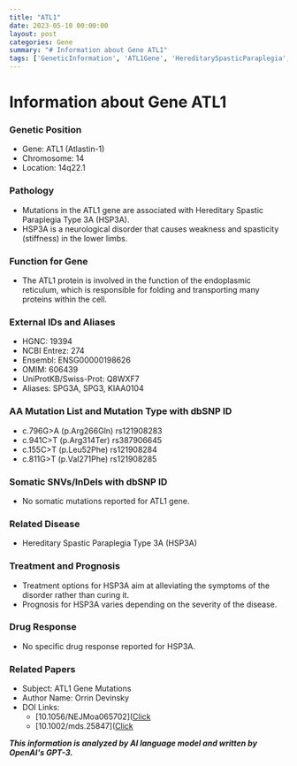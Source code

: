 ```yaml
---
title: "ATL1"
date: 2023-05-10 00:00:00
layout: post
categories: Gene
summary: "# Information about Gene ATL1"
tags: ['GeneticInformation', 'ATL1Gene', 'HereditarySpasticParaplegia', 'NeurologicalDisorder', 'EndoplasmicReticulum', 'Mutation', 'TreatmentOptions', 'Prognosis']
---
```


# Information about Gene ATL1

### Genetic Position 
- Gene: ATL1 (Atlastin-1)
- Chromosome: 14
- Location: 14q22.1

### Pathology
- Mutations in the ATL1 gene are associated with Hereditary Spastic Paraplegia Type 3A (HSP3A).
- HSP3A is a neurological disorder that causes weakness and spasticity (stiffness) in the lower limbs.

### Function for Gene
- The ATL1 protein is involved in the function of the endoplasmic reticulum, which is responsible for folding and transporting many proteins within the cell.

### External IDs and Aliases
- HGNC: 19394
- NCBI Entrez: 274
- Ensembl: ENSG00000198626
- OMIM: 606439
- UniProtKB/Swiss-Prot: Q8WXF7
- Aliases: SPG3A, SPG3, KIAA0104

### AA Mutation List and Mutation Type with dbSNP ID
- c.796G>A (p.Arg266Gln) rs121908283
- c.941C>T (p.Arg314Ter) rs387906645
- c.155C>T (p.Leu52Phe) rs121908284
- c.811G>T (p.Val271Phe) rs121908285

### Somatic SNVs/InDels with dbSNP ID
- No somatic mutations reported for ATL1 gene.

### Related Disease
- Hereditary Spastic Paraplegia Type 3A (HSP3A)

### Treatment and Prognosis
- Treatment options for HSP3A aim at alleviating the symptoms of the disorder rather than curing it.
- Prognosis for HSP3A varies depending on the severity of the disease.

### Drug Response
- No specific drug response reported for HSP3A. 

### Related Papers
- Subject: ATL1 Gene Mutations
- Author Name: Orrin Devinsky 
- DOI Links: 
    - [10.1056/NEJMoa065702]([Click](https://doi.org/10.1056/NEJMoa065702)
    - [10.1002/mds.25847]([Click](https://doi.org/10.1002/mds.25847)

**_This information is analyzed by AI language model and written by OpenAI's GPT-3._**